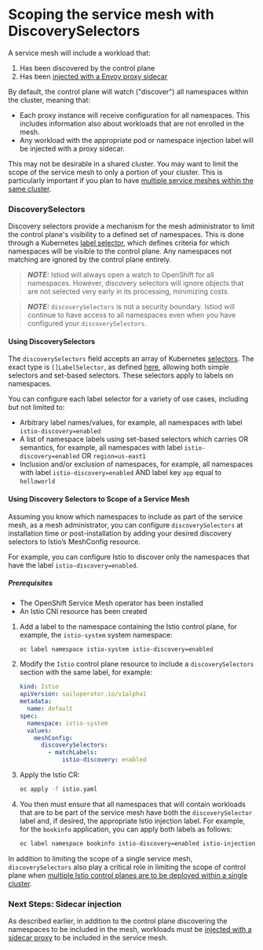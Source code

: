 # Scoping the service mesh with DiscoverySelectors

A service mesh will include a workload that:
1. Has been discovered by the control plane
1. Has been [injected with a Envoy proxy sidecar](../injection/README.md)

By default, the control plane will watch ("discover") all namespaces within the cluster, meaning that:
- Each proxy instance will receive configuration for all namespaces. This includes information also about workloads that are not enrolled in the mesh.
- Any workload with the appropriate pod or namespace injection label will be injected with a proxy sidecar.

This may not be desirable in a shared cluster. You may want to limit the scope of the service mesh to only a portion of your cluster. This is particularly important if you plan to have [multiple service meshes within the same cluster](./multi-control-planes/README.md).

### DiscoverySelectors
Discovery selectors provide a mechanism for the mesh administrator to limit the control plane's visibility to a defined set of namespaces. This is done through a Kubernetes [label selector](https://kubernetes.io/docs/concepts/overview/working-with-objects/labels/#label-selectors), which defines criteria for which namespaces will be visible to the control plane. Any namespaces not matching are ignored by the control plane entirely.

> **_NOTE:_** Istiod will always open a watch to OpenShift for all namespaces. However, discovery selectors will ignore objects that are not selected very early in its processing, minimizing costs.

> **_NOTE:_** `discoverySelectors` is not a security boundary. Istiod will continue to have access to all namespaces even when you have configured your `discoverySelectors`.

 #### Using DiscoverySelectors
The `discoverySelectors` field accepts an array of Kubernetes [selectors](https://kubernetes.io/docs/concepts/overview/working-with-objects/labels/#resources-that-support-set-based-requirements). The exact type is `[]LabelSelector`, as defined [here](https://kubernetes.io/docs/concepts/overview/working-with-objects/labels/#resources-that-support-set-based-requirements), allowing both simple selectors and set-based selectors. These selectors apply to labels on namespaces.

You can configure each label selector for a variety of use cases, including but not limited to:

- Arbitrary label names/values, for example, all namespaces with label `istio-discovery=enabled`
- A list of namespace labels using set-based selectors which carries OR semantics, for example, all namespaces with label `istio-discovery=enabled` OR `region=us-east1`
- Inclusion and/or exclusion of namespaces, for example, all namespaces with label `istio-discovery=enabled` AND label key `app` equal to `helloworld`

#### Using Discovery Selectors to Scope of a Service Mesh
Assuming you know which namespaces to include as part of the service mesh, as a mesh administrator, you can configure `discoverySelectors` at installation time or post-installation by adding your desired discovery selectors to Istio’s MeshConfig resource. 

For example, you can configure Istio to discover only the namespaces that have the label `istio-discovery=enabled`.

##### Prerequisites
- The OpenShift Service Mesh operator has been installed
- An Istio CNI resource has been created

1. Add a label to the namespace containing the Istio control plane, for example, the `istio-system` system namespace:
    ```bash
    oc label namespace istio-system istio-discovery=enabled
    ```
1. Modify the `Istio` control plane resource to include a `discoverySelectors` section with the same label, for example:
    ```yaml
    kind: Istio
    apiVersion: sailoperator.io/v1alpha1
    metadata:
      name: default
    spec:
      namespace: istio-system
      values:
        meshConfig:
          discoverySelectors:
            - matchLabels:
                istio-discovery: enabled
    ```

1. Apply the Istio CR:
    ```bash
    oc apply -f istio.yaml
    ```
1. You then must ensure that all namespaces that will contain workloads that are to be part of the service mesh have both the `discoverySelector` label and, if desired, the appropriate Istio injection label. For example, for the `bookinfo` application, you can apply both labels as follows:
    ```bash
    oc label namespace bookinfo istio-discovery=enabled istio-injection=enabled
    ```
In addition to limiting the scope of a single service mesh, `discoverySelectors` also play a critical role in limiting the scope of control plane when [multiple Istio control planes are to be deployed within a single cluster](../multi-control-planes/README.md).

### Next Steps: Sidecar injection
As described earlier, in addition to the control plane discovering the namespaces to be included in the mesh, workloads must  be [injected with a sidecar proxy](../injection/README.md) to be included in the service mesh.

